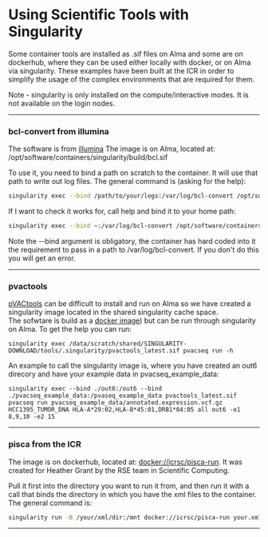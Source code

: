 # Using Scientific Tools with Singularity
Some container tools are installed as .sif files on Alma and some are on dockerhub, where they can be used either locally with docker, or on Alma via singularity. These examples have been built at the ICR in order to simplify the usage of the complex environments that are required for them.

Note - singularity is only installed on the compute/interactive modes. It is not available on the login nodes.  

---  

### bcl-convert from illumina
The software is from [illumina](https://emea.support.illumina.com/sequencing/sequencing_software/bcl-convert.html)
The image is on Alma, located at: /opt/software/containers/singularity/build/bcl.sif  

To use it, you need to bind a path on scratch to the container. It will use that path to write out log files. The general command is (asking for the help):

```bash
singularity exec --bind /path/to/your/logs:/var/log/bcl-convert /opt/software/containers/singularity/build/bcl.sif bcl-convert --help
```

If I want to check it works for, call help and bind it to your home path:
```bash
singularity exec --bind ~:/var/log/bcl-convert /opt/software/containers/singularity/build/bcl.sif bcl-convert --help
```
Note the --bind argument is obligatory, the container has hard coded into it the requirement to pass in a path to /var/log/bcl-convert. If you don't do this you will get an error.

---  

### pvactools
[pVACtools](https://pvactools.readthedocs.io/en/latest/install.html) can be difficult to install and run on Alma so we have created a singularity image located in the shared singularity cache space.  
The sofwtare is build as a [docker image](https://pvactools.readthedocs.io/en/latest/pvacseq/getting_started.html#pvacseq-docker)) but can be run through singularity on Alma. To get the help you can run:
```
singularity exec /data/scratch/shared/SINGULARITY-DOWNLOAD/tools/.singularity/pvactools_latest.sif pvacseq run -h
```

An example to call the singularity image is, where you have created an out6 direcory and have your example data in pvacseq_example_data:  
```
singularity exec --bind ./out6:/out6 --bind ./pvacseq_example_data:/pvaseq_example_data pvactools_latest.sif pvacseq run pvacseq_example_data/annotated.expression.vcf.gz HCC1395_TUMOR_DNA HLA-A*29:02,HLA-B*45:01,DRB1*04:05 all out6 -e1 8,9,10 -e2 15
```

---  

### pisca from the ICR
The image is on dockerhub, located at: [docker://icrsc/pisca-run](https://hub.docker.com/repository/docker/icrsc/pisca-run/general).  It was created for Heather Grant by the RSE team in Scientific Computing.  

Pull it first into the directory you want to run it from, and then run it with a call that binds the directory in which you have the xml files to the container.  The general command is:
```bash
singularity run -B /your/xml/dir:/mnt docker://icrsc/pisca-run your.xml
```
---  

